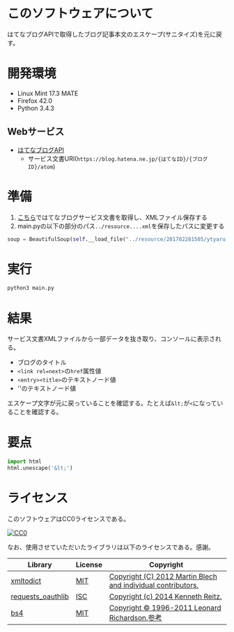 # このソフトウェアについて

はてなブログAPIで取得したブログ記事本文のエスケープ(サニタイズ)を元に戻す。

# 開発環境

* Linux Mint 17.3 MATE
* Firefox 42.0
* Python 3.4.3

## Webサービス

* [はてなブログAPI](http://developer.hatena.ne.jp/ja/documents/blog/apis/atom)
    * サービス文書URI(`https://blog.hatena.ne.jp/{はてなID}/{ブログID}/atom`)

# 準備

1. [こちら](https://github.com/ytyaru/Hatena.Blog.API.Service.Get.201702281505)ではてなブログサービス文書を取得し、XMLファイル保存する
1. main.pyの以下の部分のパス`../resource....xml`を保存したパスに変更する

```python
soup = BeautifulSoup(self.__load_file("../resource/201702281505/ytyaru.ytyaru.hatenablog.com.Services.xml"), 'lxml')
```

# 実行

```sh
python3 main.py
```

# 結果

サービス文書XMLファイルから一部データを抜き取り、コンソールに表示される。

* ブログのタイトル
* `<link rel=next>`の`href`属性値
* `<entry><title>`のテキストノード値
* '<content>'のテキストノード値

エスケープ文字が元に戻っていることを確認する。たとえば`&lt;`が`<`になっていることを確認する。

# 要点

```python
import html
html.unescape('&lt;')
```

# ライセンス

このソフトウェアはCC0ライセンスである。

[![CC0](http://i.creativecommons.org/p/zero/1.0/88x31.png "CC0")](http://creativecommons.org/publicdomain/zero/1.0/deed.ja)

なお、使用させていただいたライブラリは以下のライセンスである。感謝。

Library|License|Copyright
-------|-------|---------
[xmltodict](https://github.com/martinblech/xmltodict)|[MIT](https://opensource.org/licenses/MIT)|[Copyright (C) 2012 Martin Blech and individual contributors.](https://github.com/martinblech/xmltodict/blob/master/LICENSE)
[requests_oauthlib](https://github.com/requests/requests-oauthlib)|[ISC](https://opensource.org/licenses/ISC)|[Copyright (c) 2014 Kenneth Reitz.](https://github.com/requests/requests-oauthlib/blob/master/LICENSE)
[bs4](https://www.crummy.com/software/BeautifulSoup/bs4/doc/)|[MIT](https://opensource.org/licenses/MIT)|[Copyright © 1996-2011 Leonard Richardson](https://pypi.python.org/pypi/beautifulsoup4),[参考](http://tdoc.info/beautifulsoup/)

